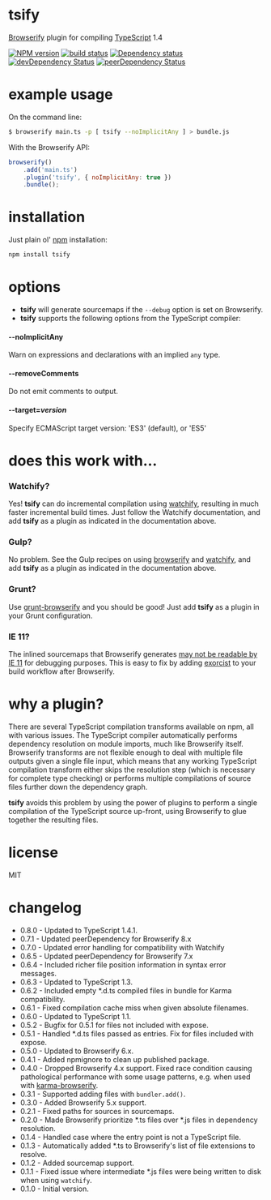 # tsify

[Browserify](http://browserify.org/) plugin for compiling [TypeScript](http://www.typescriptlang.org/) 1.4

[![NPM version](https://badge.fury.io/js/tsify.png)](http://badge.fury.io/js/tsify)
[![build status](https://secure.travis-ci.org/smrq/tsify.png)](http://travis-ci.org/smrq/tsify)
[![Dependency status](https://david-dm.org/smrq/tsify.png)](https://david-dm.org/smrq/tsify) [![devDependency Status](https://david-dm.org/smrq/tsify/dev-status.png)](https://david-dm.org/smrq/tsify#info=devDependencies) [![peerDependency Status](https://david-dm.org/smrq/tsify/peer-status.png)](https://david-dm.org/smrq/tsify#info=peerDependencies)



# example usage

On the command line:

``` sh
$ browserify main.ts -p [ tsify --noImplicitAny ] > bundle.js
```

With the Browserify API:

``` js
browserify()
    .add('main.ts')
    .plugin('tsify', { noImplicitAny: true })
    .bundle();
```

# installation

Just plain ol' [npm](https://npmjs.org/) installation:

``` sh
npm install tsify
```

# options

* **tsify** will generate sourcemaps if the `--debug` option is set on Browserify.
* **tsify** supports the following options from the TypeScript compiler:

#### --noImplicitAny

Warn on expressions and declarations with an implied `any` type.

#### --removeComments

Do not emit comments to output.

#### --target=*version*

Specify ECMAScript target version: 'ES3' (default), or 'ES5'

# does this work with...

### Watchify?

Yes!  **tsify** can do incremental compilation using [watchify](//github.com/substack/watchify), resulting in much faster incremental build times.  Just follow the Watchify documentation, and add **tsify** as a plugin as indicated in the documentation above.

### Gulp?

No problem.  See the Gulp recipes on using [browserify](//github.com/gulpjs/gulp/blob/master/docs/recipes/browserify-uglify-sourcemap.md) and [watchify](//github.com/gulpjs/gulp/blob/master/docs/recipes/fast-browserify-builds-with-watchify.md), and add **tsify** as a plugin as indicated in the documentation above.

### Grunt?

Use [grunt-browserify](https://github.com/jmreidy/grunt-browserify) and you should be good!  Just add **tsify** as a plugin in your Grunt configuration.

### IE 11?

The inlined sourcemaps that Browserify generates [may not be readable by IE 11](//github.com/smrq/tsify/issues/19) for debugging purposes.  This is easy to fix by adding [exorcist](//github.com/thlorenz/exorcist) to your build workflow after Browserify.

# why a plugin?

There are several TypeScript compilation transforms available on npm, all with various issues.  The TypeScript compiler automatically performs dependency resolution on module imports, much like Browserify itself.  Browserify transforms are not flexible enough to deal with multiple file outputs given a single file input, which means that any working TypeScript compilation transform either skips the resolution step (which is necessary for complete type checking) or performs multiple compilations of source files further down the dependency graph.

**tsify** avoids this problem by using the power of plugins to perform a single compilation of the TypeScript source up-front, using Browserify to glue together the resulting files.

# license

MIT

# changelog

* 0.8.0 - Updated to TypeScript 1.4.1.
* 0.7.1 - Updated peerDependency for Browserify 8.x
* 0.7.0 - Updated error handling for compatibility with Watchify
* 0.6.5 - Updated peerDependency for Browserify 7.x
* 0.6.4 - Included richer file position information in syntax error messages.
* 0.6.3 - Updated to TypeScript 1.3.
* 0.6.2 - Included empty *.d.ts compiled files in bundle for Karma compatibility.
* 0.6.1 - Fixed compilation cache miss when given absolute filenames.
* 0.6.0 - Updated to TypeScript 1.1.
* 0.5.2 - Bugfix for 0.5.1 for files not included with expose.
* 0.5.1 - Handled *.d.ts files passed as entries. Fix for files included with expose.
* 0.5.0 - Updated to Browserify 6.x.
* 0.4.1 - Added npmignore to clean up published package.
* 0.4.0 - Dropped Browserify 4.x support. Fixed race condition causing pathological performance with some usage patterns, e.g. when used with [karma-browserify](https://github.com/Nikku/karma-browserify).
* 0.3.1 - Supported adding files with `bundler.add()`.
* 0.3.0 - Added Browserify 5.x support.
* 0.2.1 - Fixed paths for sources in sourcemaps.
* 0.2.0 - Made Browserify prioritize *.ts files over *.js files in dependency resolution.
* 0.1.4 - Handled case where the entry point is not a TypeScript file.
* 0.1.3 - Automatically added *.ts to Browserify's list of file extensions to resolve.
* 0.1.2 - Added sourcemap support.
* 0.1.1 - Fixed issue where intermediate *.js files were being written to disk when using `watchify`.
* 0.1.0 - Initial version.
